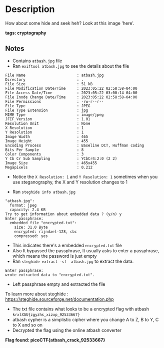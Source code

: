 # Description
How about some hide and seek heh? Look at this image 'here'.


**tags: cryptography**

## Notes
- Contains `atbash.jpg` file
- Ran `exiftool atbash.jpg` to see the details about the file
```
File Name                       : atbash.jpg
Directory                       : .
File Size                       : 51 kB
File Modification Date/Time     : 2023:05:22 02:58:58-04:00
File Access Date/Time           : 2023:05:22 03:00:14-04:00
File Inode Change Date/Time     : 2023:05:22 02:58:58-04:00
File Permissions                : -rw-r--r--
File Type                       : JPEG
File Type Extension             : jpg
MIME Type                       : image/jpeg
JFIF Version                    : 1.01
Resolution Unit                 : None
X Resolution                    : 1
Y Resolution                    : 1
Image Width                     : 465
Image Height                    : 455
Encoding Process                : Baseline DCT, Huffman coding
Bits Per Sample                 : 8
Color Components                : 3
Y Cb Cr Sub Sampling            : YCbCr4:2:0 (2 2)
Image Size                      : 465x455
Megapixels                      : 0.212
```

- Notice the `X Resolution: 1` and `Y Resolution: 1` sometimes when you use steganography, the X and Y resolution changes to 1

- Ran `steghide info atbash.jpg` 

```
"atbash.jpg":
  format: jpeg
  capacity: 2.4 KB
Try to get information about embedded data ? (y/n) y
Enter passphrase: 
  embedded file "encrypted.txt":
    size: 31.0 Byte
    encrypted: rijndael-128, cbc
    compressed: yes
```

- This indicates there's a embedded `encrypted.txt` file
- Also It bypassed the passphrase, It usually asks to enter a passphrase, which means the password is just empty
- Ran `steghide extract -sf  atbash.jpg` to extract the data.

```
Enter passphrase: 
wrote extracted data to "encrypted.txt".
```

- Left passphrase empty and extracted the file

To learn more about steghide : https://steghide.sourceforge.net/documentation.php


- The txt file contains what looks to be a encrypted flag with atbash `krxlXGU{zgyzhs_xizxp_92533667}` 
- atbash cypher is a simplistic cipher where you change A to Z, B to Y, C to X and so on
- Decrypted the flag using the online atbash converter

**Flag found: picoCTF{atbash_crack_92533667}**
